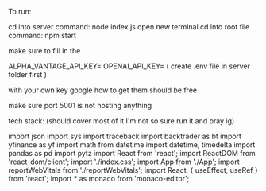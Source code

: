 To run:

cd into server command: node index.js open new terminal cd into root file command: npm start

make sure to fill in the

ALPHA_VANTAGE_API_KEY= 
OPENAI_API_KEY= 
( create .env file in server folder first )

with your own key google how to get them should be free

make sure port 5001 is not hosting anything

tech stack: (should cover most of it I'm not so sure run it and pray ig)

import json import sys import traceback import backtrader as bt import yfinance as yf import math from datetime import datetime, timedelta import pandas as pd import pytz import React from 'react'; import ReactDOM from 'react-dom/client'; import './index.css'; import App from './App'; import reportWebVitals from './reportWebVitals'; import React, { useEffect, useRef } from 'react'; import * as monaco from 'monaco-editor';
